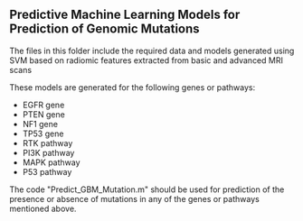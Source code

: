 ## Predictive Machine Learning Models for Prediction of Genomic Mutations

The files in this folder include the required data and models generated using SVM based on radiomic features extracted from basic and advanced MRI scans


These models are generated for the following genes or pathways:
- EGFR gene
- PTEN gene
- NF1 gene
- TP53 gene
- RTK pathway
- PI3K pathway
- MAPK pathway
- P53 pathway

The code "Predict_GBM_Mutation.m" should be used for prediction of the presence or absence of mutations in any of the genes or pathways mentioned above.

